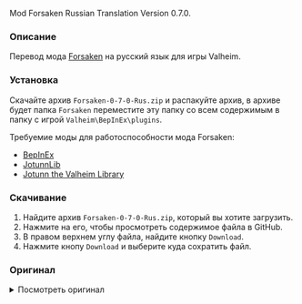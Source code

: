 Mod Forsaken Russian Translation Version 0.7.0.

### Описание

Перевод мода [Forsaken](https://www.nexusmods.com/valheim/mods/799) на русский язык для игры Valheim. 

### Установка

Скачайте архив `Forsaken-0-7-0-Rus.zip` и распакуйте архив, в архиве будет папка `Forsaken` переместите эту папку со всем содержимым в папку с игрой `Valheim\BepInEx\plugins`.

Требуемие моды для работоспособности мода Forsaken:
* [BepInEx](https://valheim.thunderstore.io/package/denikson/BepInExPack_Valheim/)
* [JotunnLib](https://www.nexusmods.com/valheim/mods/507)
* [Jotunn the Valheim Library](https://www.nexusmods.com/valheim/mods/1138)

### Скачивание

1. Найдите архив `Forsaken-0-7-0-Rus.zip`, который вы хотите загрузить.
2. Нажмите на его, чтобы просмотреть содержимое файла в GitHub.
3. В правом верхнем углу файла, найдите кнопку `Download`.
4. Нажмите кнопу `Download` и выберите куда сохратить файл.

### Оригинал 

<details>
  <summary>Посмотреть оригинал</summary>
  
```
{
  "BattleaxeLightning_Name": "Static Cleaver",
  "BattleaxeLightning_Description": "Bzzzzzzzt.",
  "BowFrost_Name": "Rimefang",
  "BowFrost_Description": "They won't be cold until they freeze. They won't speak unless they scream.",
  "KnifeFrost_Name": "Icicle",
  "KnifeFrost_Description": "Ancient crystalized magic.",
  "ShieldFire_Name": "Aegis of the Dead King",
  "ShieldFire_Description": "All returns to dust.",
  "SledgeFire_Name": "Molten Star",
  "SledgeFire_Description": "Smells of sulfur and burning flesh...",
  "SledgePoison_Name": "Rotclub",
  "SledgePoison_Description": "It reeks... Absolutely disgusting...",
  "SpearSpirit_Name": "Spiritine, the Primordial Impaler",
  "SpearSpirit_Description": "Even the old ones have forgotten.",
  "SpellFire_Name": "Chaotic Hand",
  "SpellFire_Description": "The burning essence of a god.",
  "SwordFire_Name": "Riftblade",
  "SwordFire_Description": "This feeling...",
  "SwordLightning_Name": "Bolt's Edge",
  "SwordLightning_Description": "In battle there is no law.",
  "UnarmedFenring_Name": "Lycanthro",
  "UnarmedFenring_Description": "Shadows are our sails of night, and soon they'll take away your light.",
  "UnarmedFrostOH_Name": "Wyrmripper",
  "UnarmedFrostOH_Description": "Dragon Queen's Underbite",
  "UnarmedFrost_Name": "Wyrmfist",
  "UnarmedFrost_Description": "Dragon Queen's Overbite",
  "LegsFeral_Name": "Feral Treads Coded",
  "LegsFeral_Description": "Bzzzzzzzt.",
  "StaffGoblin_Name": "Goblin Staff",
  "StaffGoblin_Description": "Strange magics in this 10th world.",
  "SwordGhost_Name": "Placeholder",
  "SwordGhost_Description": "Plac,
  "Effect_SE_LifeLeech_Name": "Life Leech",
  "Effect_SE_LifeLeech_Tooltip1": "Heal",
  "Effect_SE_LifeLeech_Tooltip2": "of damage dealt as HP each hit."
}
```
</details>
